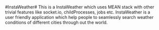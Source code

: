 #InstaWeather#
This is a InstaWeather which uses MEAN stack with other trivial features like socket.io, childProcesses, jobs etc. InstaWeather is a user friendly application which help people to seamlessly search weather conditions of different cities through out the world.